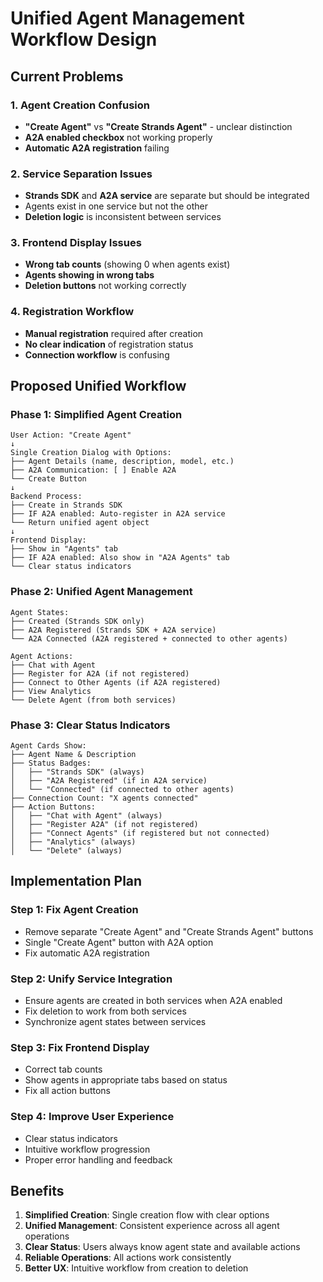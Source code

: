 # Unified Agent Management Workflow Design

## Current Problems

### 1. Agent Creation Confusion
- **"Create Agent"** vs **"Create Strands Agent"** - unclear distinction
- **A2A enabled checkbox** not working properly
- **Automatic A2A registration** failing

### 2. Service Separation Issues
- **Strands SDK** and **A2A service** are separate but should be integrated
- Agents exist in one service but not the other
- **Deletion logic** is inconsistent between services

### 3. Frontend Display Issues
- **Wrong tab counts** (showing 0 when agents exist)
- **Agents showing in wrong tabs**
- **Deletion buttons** not working correctly

### 4. Registration Workflow
- **Manual registration** required after creation
- **No clear indication** of registration status
- **Connection workflow** is confusing

## Proposed Unified Workflow

### Phase 1: Simplified Agent Creation
```
User Action: "Create Agent"
↓
Single Creation Dialog with Options:
├── Agent Details (name, description, model, etc.)
├── A2A Communication: [ ] Enable A2A
└── Create Button
↓
Backend Process:
├── Create in Strands SDK
├── IF A2A enabled: Auto-register in A2A service
└── Return unified agent object
↓
Frontend Display:
├── Show in "Agents" tab
├── IF A2A enabled: Also show in "A2A Agents" tab
└── Clear status indicators
```

### Phase 2: Unified Agent Management
```
Agent States:
├── Created (Strands SDK only)
├── A2A Registered (Strands SDK + A2A service)
└── A2A Connected (A2A registered + connected to other agents)

Agent Actions:
├── Chat with Agent
├── Register for A2A (if not registered)
├── Connect to Other Agents (if A2A registered)
├── View Analytics
└── Delete Agent (from both services)
```

### Phase 3: Clear Status Indicators
```
Agent Cards Show:
├── Agent Name & Description
├── Status Badges:
│   ├── "Strands SDK" (always)
│   ├── "A2A Registered" (if in A2A service)
│   └── "Connected" (if connected to other agents)
├── Connection Count: "X agents connected"
├── Action Buttons:
│   ├── "Chat with Agent" (always)
│   ├── "Register A2A" (if not registered)
│   ├── "Connect Agents" (if registered but not connected)
│   ├── "Analytics" (always)
│   └── "Delete" (always)
```

## Implementation Plan

### Step 1: Fix Agent Creation
- Remove separate "Create Agent" and "Create Strands Agent" buttons
- Single "Create Agent" button with A2A option
- Fix automatic A2A registration

### Step 2: Unify Service Integration
- Ensure agents are created in both services when A2A enabled
- Fix deletion to work from both services
- Synchronize agent states between services

### Step 3: Fix Frontend Display
- Correct tab counts
- Show agents in appropriate tabs based on status
- Fix all action buttons

### Step 4: Improve User Experience
- Clear status indicators
- Intuitive workflow progression
- Proper error handling and feedback

## Benefits

1. **Simplified Creation**: Single creation flow with clear options
2. **Unified Management**: Consistent experience across all agent operations
3. **Clear Status**: Users always know agent state and available actions
4. **Reliable Operations**: All actions work consistently
5. **Better UX**: Intuitive workflow from creation to deletion
